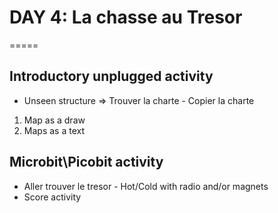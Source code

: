 # DAY 4: La chasse au Tresor
=====
## Introductory unplugged activity 
* Unseen structure => Trouver la charte - Copier la charte
1. Map as a draw
2. Maps as a text 

## Microbit\Picobit activity
* Aller trouver le tresor - Hot/Cold with radio and/or magnets
* Score activity